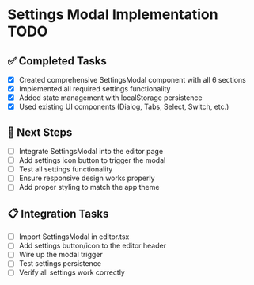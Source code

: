 # Settings Modal Implementation TODO

## ✅ Completed Tasks
- [x] Created comprehensive SettingsModal component with all 6 sections
- [x] Implemented all required settings functionality
- [x] Added state management with localStorage persistence
- [x] Used existing UI components (Dialog, Tabs, Select, Switch, etc.)

## 🔄 Next Steps
- [ ] Integrate SettingsModal into the editor page
- [ ] Add settings icon button to trigger the modal
- [ ] Test all settings functionality
- [ ] Ensure responsive design works properly
- [ ] Add proper styling to match the app theme

## 📋 Integration Tasks
- [ ] Import SettingsModal in editor.tsx
- [ ] Add settings button/icon to the editor header
- [ ] Wire up the modal trigger
- [ ] Test settings persistence
- [ ] Verify all settings work correctly
